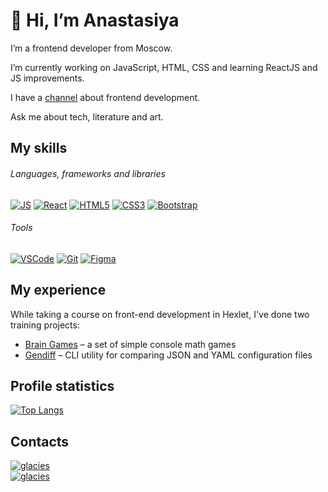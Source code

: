 # 👋 Hi, I’m Anastasiya

I’m a frontend developer from Moscow.

I’m currently working on JavaScript, HTML, CSS and learning ReactJS and JS improvements.

I have a [channel](https://t.me/inspired_to_code) about frontend development.

Ask me about tech, literature and art.

## My skills

###### Languages, frameworks and libraries

[![JS][JS-badge]][JS-url]
[![React][React-badge]][React-url]
[![HTML5][HTML-badge]][HTML-url]
[![CSS3][CSS-badge]][CSS-url]
[![Bootstrap][Bootstrap-badge]][Bootstrap-url]

###### Tools

[![VSCode][VSCode-badge]][VSCode-url]
[![Git][Git-badge]][Git-url]
[![Figma][Figma-badge]][Figma-url]

## My experience
While taking a course on front-end development in Hexlet, I've done two training projects:

- [Brain Games](https://github.com/AnastasiyaKoltsova/frontend-bootcamp-project-46) – a set of simple console math games
- [Gendiff](https://github.com/AnastasiyaKoltsova/js-starter-project-44) – CLI utility for comparing JSON and YAML configuration files

<!-- For more details on my experience, see my CV. -->

## Profile statistics
[![Top Langs](https://github-readme-stats.vercel.app/api/top-langs/?username=AnastasiyaKoltsova&layout=compact&theme=vision-friendly-dark)](https://github.com/anuraghazra/github-readme-stats)

## Contacts
[![glacies][Telegram-badge]][Telegram-url]  
[![glacies][LinkedIn-badge]][LinkedIn-url]

[JS-badge]: https://img.shields.io/badge/JavaScript-000000?style=for-the-badge&logo=javascript
[JS-url]: https://www.w3schools.com/js/

[React-badge]: https://img.shields.io/badge/React-000000?style=for-the-badge&logo=react
[React-url]: https://react.dev

[HTML-badge]: https://img.shields.io/badge/HTML5-000000?style=for-the-badge&logo=html5
[HTML-url]: https://www.w3schools.com/html/

[CSS-badge]: https://img.shields.io/badge/CSS3-000000?style=for-the-badge&logo=css3&logoColor=1572B6
[CSS-url]: https://www.w3schools.com/css/

[Bootstrap-badge]: https://img.shields.io/badge/Bootstrap-000000?style=for-the-badge&logo=bootstrap
[Bootstrap-url]: https://getbootstrap.com

[VSCode-badge]: https://img.shields.io/badge/VSCode-000000?style=flat-square&logo=visualStudioCode&logoColor=007ACC
[VSCode-url]: https://code.visualstudio.com

[Git-badge]: https://img.shields.io/badge/Git-000000?style=flat-square&logo=git
[Git-url]: https://git-scm.com

[Figma-badge]: https://img.shields.io/badge/Figma-000000?style=flat-square&logo=Figma
[Figma-url]: https://www.figma.com/

<!-- [Telegram-badge]: https://img.shields.io/badge/inspired_to_code-ffffff?style=flat-square&logo=Telegram
[Telegram-url]: https://t.me/inspired_to_code -->

[Telegram-badge]: https://img.shields.io/badge/Anastasia_Koltsova-ffffff?style=flat-square&logo=Telegram
[Telegram-url]: https://t.me/Anastasia_Koltsova

[LinkedIn-badge]: https://img.shields.io/badge/AnastasiaKoltsova-ffffff?style=flat-square&logo=LinkedIn&logoColor=blue
[LinkedIn-url]: https://www.linkedin.com/in/anastasia-koltsova/
